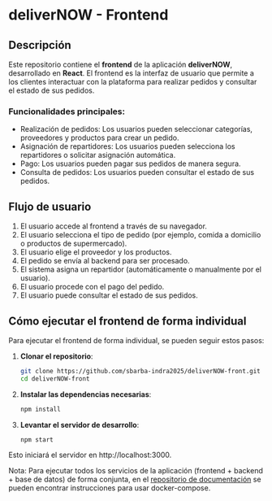 # deliverNOW - Frontend

## Descripción

Este repositorio contiene el **frontend** de la aplicación **deliverNOW**, desarrollado en **React**. El frontend es la interfaz de usuario que permite a los clientes interactuar con la plataforma para realizar pedidos y consultar el estado de sus pedidos.

### Funcionalidades principales:
- Realización de pedidos: Los usuarios pueden seleccionar categorías, proveedores y productos para crear un pedido.
- Asignación de repartidores: Los usuarios pueden selecciona los repartidores o solicitar asignación automática.
- Pago: Los usuarios pueden pagar sus pedidos de manera segura.
- Consulta de pedidos: Los usuarios pueden consultar el estado de sus pedidos.

## Flujo de usuario

1. El usuario accede al frontend a través de su navegador.
2. El usuario selecciona el tipo de pedido (por ejemplo, comida a domicilio o productos de supermercado).
3. El usuario elige el proveedor y los productos.
4. El pedido se envía al backend para ser procesado.
5. El sistema asigna un repartidor (automáticamente o manualmente por el usuario).
6. El usuario procede con el pago del pedido.
7. El usuario puede consultar el estado de sus pedidos.

## Cómo ejecutar el frontend de forma individual

Para ejecutar el frontend de forma individual, se pueden seguir estos pasos:

1. **Clonar el repositorio**:

   ```bash
   git clone https://github.com/sbarba-indra2025/deliverNOW-front.git
   cd deliverNOW-front
   ```

2. **Instalar las dependencias necesarias**:

   ```bash
   npm install
   ```
  
3. **Levantar el servidor de desarrollo**:

   ```bash
   npm start
   ```

Esto iniciará el servidor en http://localhost:3000.

Nota: Para ejecutar todos los servicios de la aplicación (frontend + backend + base de datos) de forma conjunta, en el [repositorio de documentación](https://github.com/sbarba-indra2025/deliverNOW-docs/) se pueden encontrar instrucciones para usar docker-compose.
